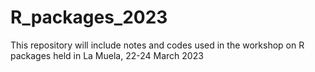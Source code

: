 # R_packages_2023
This repository will include notes and codes used in the workshop on R packages held in La Muela, 22-24 March 2023
